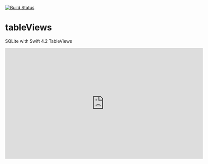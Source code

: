 [![Build Status](https://travis-ci.org/mchirico/tableViews.svg?branch=develop)](https://travis-ci.org/mchirico/tableViews)

# tableViews
SQLite with Swift 4.2 TableViews


<iframe src="https://player.vimeo.com/video/292764320" width="640" height="360" frameborder="0" webkitallowfullscreen mozallowfullscreen allowfullscreen></iframe>


